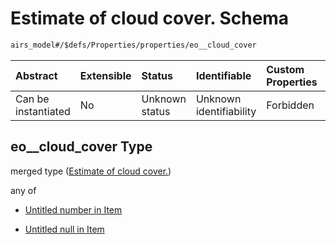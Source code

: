 # Estimate of cloud cover. Schema

```txt
airs_model#/$defs/Properties/properties/eo__cloud_cover
```



| Abstract            | Extensible | Status         | Identifiable            | Custom Properties | Additional Properties | Access Restrictions | Defined In                                                      |
| :------------------ | :--------- | :------------- | :---------------------- | :---------------- | :-------------------- | :------------------ | :-------------------------------------------------------------- |
| Can be instantiated | No         | Unknown status | Unknown identifiability | Forbidden         | Allowed               | none                | [model.schema.json\*](model.schema.json "open original schema") |

## eo\_\_cloud\_cover Type

merged type ([Estimate of cloud cover.](model-defs-properties-properties-estimate-of-cloud-cover.md))

any of

* [Untitled number in Item](model-defs-properties-properties-estimate-of-cloud-cover-anyof-0.md "check type definition")

* [Untitled null in Item](model-defs-properties-properties-estimate-of-cloud-cover-anyof-1.md "check type definition")
